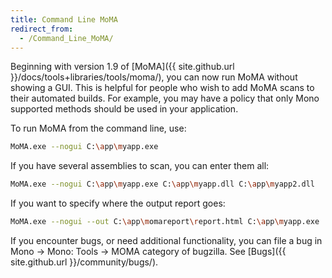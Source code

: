 ```yaml
---
title: Command Line MoMA
redirect_from:
  - /Command_Line_MoMA/
---
```


Beginning with version 1.9 of [MoMA]({{ site.github.url }}/docs/tools+libraries/tools/moma/), you can now run MoMA without showing a GUI. This is helpful for people who wish to add MoMA scans to their automated builds. For example, you may have a policy that only Mono supported methods should be used in your application.

To run MoMA from the command line, use:

``` bash
MoMA.exe --nogui C:\app\myapp.exe
```

If you have several assemblies to scan, you can enter them all:

``` bash
MoMA.exe --nogui C:\app\myapp.exe C:\app\myapp.dll C:\app\myapp2.dll
```

If you want to specify where the output report goes:

``` bash
MoMA.exe --nogui --out C:\app\momareport\report.html C:\app\myapp.exe
```

 If you encounter bugs, or need additional functionality, you can file a bug in Mono -\> Mono: Tools -\> MOMA category of bugzilla. See [Bugs]({{ site.github.url }}/community/bugs/).

